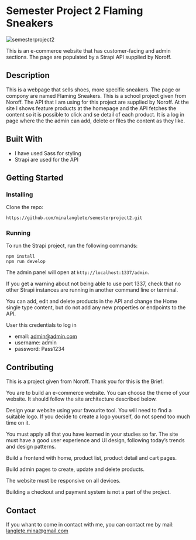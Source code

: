 # Semester Project 2 Flaming Sneakers

![semesterproject2](https://user-images.githubusercontent.com/71304403/172110122-e3c9b13a-41ba-4e5c-9014-bc62b78c3950.jpg)


This is an e-commerce website that has customer-facing and admin sections. The page are populated by a Strapi API supplied by Noroff.

## Description

This is a webpage that sells shoes, more specific sneakers. The page or compony are named Flaming Sneakers. This is a school project given from Noroff. The API that I am using for this project are supplied by Noroff. At the site I shows feature products at the homepage and the API fetches the content so it is possible to click and se detail of each product. It is a log in page where the the admin can add, delete or files the content as they like.

## Built With

- I have used Sass for styling
- Strapi are used for the API

## Getting Started

### Installing

Clone the repo:

```bash
https://github.com/minalanglete/semesterproject2.git
```

### Running

To run the Strapi project, run the following commands:

```
npm install
npm run develop
```
The admin panel will open at `http://localhost:1337/admin`.

If you get a warning about not being able to use port 1337, check that no other Strapi instances are running in another command line or terminal.

You can add, edit and delete products in the API and change the Home single type content, but do not add any new properties or endpoints to the API.

User this credentials to log in

- email: admin@admin.com
- username: admin
- password: Pass1234

## Contributing

This is a project given from Noroff. Thank you for this is the Brief:

You are to build an e-commerce website. You can choose the theme of your website. It should follow the site architecture described below.

Design your website using your favourite tool. You will need to find a suitable logo. If you decide to create a logo yourself, do not spend too much time on it.

You must apply all that you have learned in your studies so far. The site must have a good user experience and UI design, following today’s trends and design patterns.

Build a frontend with home, product list, product detail and cart pages.

Build admin pages to create, update and delete products.

The website must be responsive on all devices.

Building a checkout and payment system is not a part of the project.

## Contact

If you whant to come in contact with me, you can contact me by mail: langlete.mina@gmail.com
